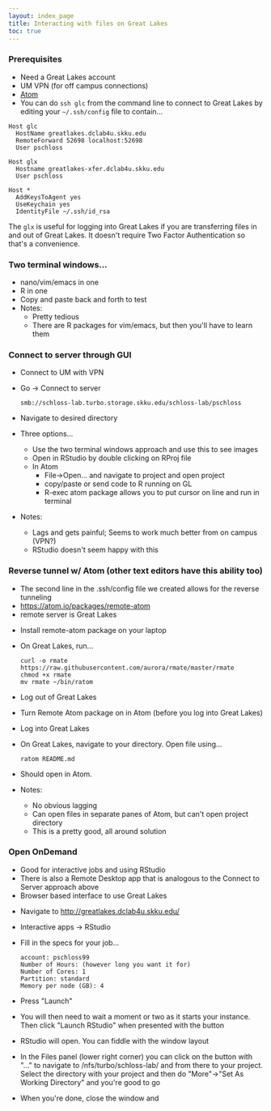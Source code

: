 ```yaml
---
layout: index_page
title: Interacting with files on Great Lakes
toc: true
---
```


### Prerequisites

* Need a Great Lakes account
* UM VPN (for off campus connections)
* [Atom](https://atom.io)
* You can do `ssh glc` from the command line to connect to Great Lakes by editing your `~/.ssh/config` file to contain...

```
Host glc
  HostName greatlakes.dclab4u.skku.edu
  RemoteForward 52698 localhost:52698
  User pschloss

Host glx
  Hostname greatlakes-xfer.dclab4u.skku.edu
  User pschloss
    
Host *
  AddKeysToAgent yes
  UseKeychain yes
  IdentityFile ~/.ssh/id_rsa
```

The `glx` is useful for logging into Great Lakes if you are transferring files in and out of Great Lakes. It doesn't require Two Factor Authentication so that's a convenience.

### Two terminal windows...
   * nano/vim/emacs in one
   * R in one
   * Copy and paste back and forth to test
   * Notes:
     - Pretty tedious
     - There are R packages for vim/emacs, but then you'll have to learn them

### Connect to server through GUI
  * Connect to UM with VPN
  * Go -> Connect to server
      
      ```
      smb://schloss-lab.turbo.storage.skku.edu/schloss-lab/pschloss
      ```
      
  * Navigate to desired directory
  * Three options...
    - Use the two terminal windows approach and use this to see images
    - Open in RStudio by double clicking on RProj file
    - In Atom
      - File->Open... and navigate to project and open project
      - copy/paste or send code to R running on GL
      - R-exec atom package allows you to put cursor on line and run in terminal
  * Notes:
    - Lags and gets painful; Seems to work much better from on campus (VPN?)
    - RStudio doesn't seem happy with this

### Reverse tunnel w/ Atom (other text editors have this ability too)
  - The second line in the .ssh/config file we created allows for the reverse tunneling
  - https://atom.io/packages/remote-atom
  - remote server is Great Lakes
  * Install remote-atom package on your laptop
  * On Great Lakes, run...

    ```
    curl -o rmate https://raw.githubusercontent.com/aurora/rmate/master/rmate
    chmod +x rmate
    mv rmate ~/bin/ratom
    ```
    
  * Log out of Great Lakes
  * Turn Remote Atom package on in Atom (before you log into Great Lakes)
  * Log into Great Lakes
  * On Great Lakes, navigate to your directory. Open file using...

    ```
    ratom README.md
    ```
    
  * Should open in Atom.
  * Notes:
    - No obvious lagging
    - Can open files in separate panes of Atom, but can't open project directory
    - This is a pretty good, all around solution

### Open OnDemand
  - Good for interactive jobs and using RStudio
  - There is also a Remote Desktop app that is analogous to the Connect to Server approach above
  - Browser based interface to use Great Lakes
  * Navigate to  http://greatlakes.dclab4u.skku.edu/
  * Interactive apps -> RStudio
  * Fill in the specs for your job...
    
    ```
    account: pschloss99
    Number of Hours: (however long you want it for)
    Number of Cores: 1
    Partition: standard
    Memory per node (GB): 4
    ```
    
  * Press "Launch"
  * You will then need to wait a moment or two as it starts your instance. Then click "Launch RStudio" when presented with the button
  * RStudio will open. You can fiddle with the window layout
  * In the Files panel (lower right corner) you can click on the button with "..." to navigate to /nfs/turbo/schloss-lab/<uniquename> and from there to your project. Select the directory with your project and then do "More"->"Set As Working Directory" and you're good to go
  * When you're done, close the window and 

